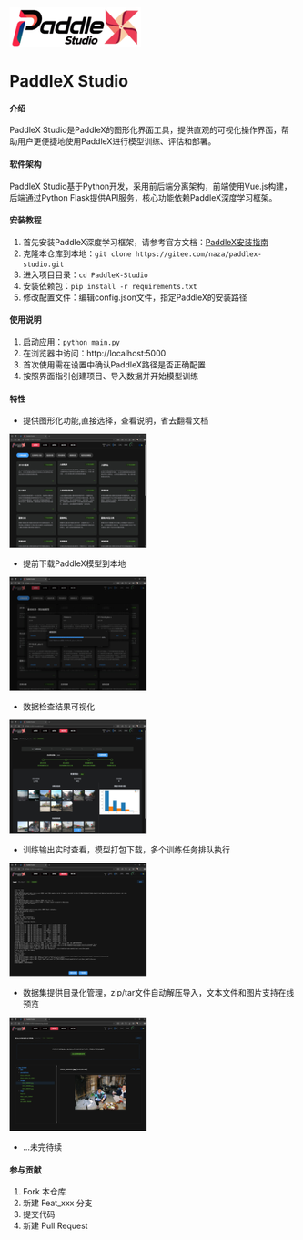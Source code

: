 <img src="assets/readme/banner.png" height="70">


# PaddleX Studio

#### 介绍
PaddleX Studio是PaddleX的图形化界面工具，提供直观的可视化操作界面，帮助用户更便捷地使用PaddleX进行模型训练、评估和部署。

#### 软件架构
PaddleX Studio基于Python开发，采用前后端分离架构，前端使用Vue.js构建，后端通过Python Flask提供API服务，核心功能依赖PaddleX深度学习框架。

#### 安装教程

1. 首先安装PaddleX深度学习框架，请参考官方文档：[PaddleX安装指南](https://paddlepaddle.github.io/PaddleX/latest/index.html)
2. 克隆本仓库到本地：`git clone https://gitee.com/naza/paddlex-studio.git`
3. 进入项目目录：`cd PaddleX-Studio`
4. 安装依赖包：`pip install -r requirements.txt`
5. 修改配置文件：编辑config.json文件，指定PaddleX的安装路径

#### 使用说明

1. 启动应用：`python main.py`
2. 在浏览器中访问：http://localhost:5000
3. 首次使用需在设置中确认PaddleX路径是否正确配置
4. 按照界面指引创建项目、导入数据并开始模型训练

#### 特性

* 提供图形化功能,直接选择，查看说明，省去翻看文档

<img src="assets/readme/screen01.jpg" height="200">

* 提前下载PaddleX模型到本地

<img src="assets/readme/screen02.jpg" height="200">

* 数据检查结果可视化

<img src="assets/readme/screen03.jpg" height="200">

* 训练输出实时查看，模型打包下载，多个训练任务排队执行

<img src="assets/readme/screen04.jpg" height="200">

* 数据集提供目录化管理，zip/tar文件自动解压导入，文本文件和图片支持在线预览

<img src="assets/readme/screen05.jpg" height="200">

* ...未完待续

#### 参与贡献

1. Fork 本仓库
2. 新建 Feat_xxx 分支
3. 提交代码
4. 新建 Pull Request
